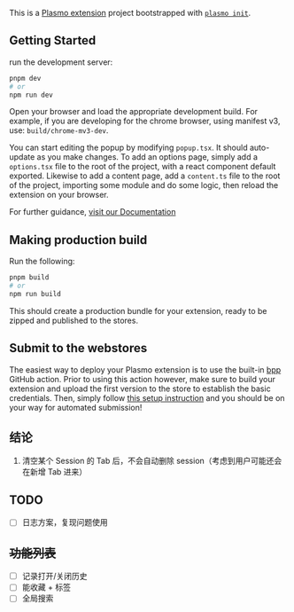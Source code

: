 This is a [Plasmo extension](https://docs.plasmo.com/) project bootstrapped with [`plasmo init`](https://www.npmjs.com/package/plasmo).

## Getting Started

run the development server:

```bash
pnpm dev
# or
npm run dev
```

Open your browser and load the appropriate development build. For example, if you are developing for the chrome browser, using manifest v3, use: `build/chrome-mv3-dev`.

You can start editing the popup by modifying `popup.tsx`. It should auto-update as you make changes. To add an options page, simply add a `options.tsx` file to the root of the project, with a react component default exported. Likewise to add a content page, add a `content.ts` file to the root of the project, importing some module and do some logic, then reload the extension on your browser.

For further guidance, [visit our Documentation](https://docs.plasmo.com/)

## Making production build

Run the following:

```bash
pnpm build
# or
npm run build
```

This should create a production bundle for your extension, ready to be zipped and published to the stores.

## Submit to the webstores

The easiest way to deploy your Plasmo extension is to use the built-in [bpp](https://bpp.browser.market) GitHub action. Prior to using this action however, make sure to build your extension and upload the first version to the store to establish the basic credentials. Then, simply follow [this setup instruction](https://docs.plasmo.com/workflows/submit) and you should be on your way for automated submission!

## 结论
1. 清空某个 Session 的 Tab 后，不会自动删除 session（考虑到用户可能还会在新增 Tab 进来）

## TODO
- [ ] 日志方案，复现问题使用

## ~~功能列表~~
- [ ] 记录打开/关闭历史
- [ ] 能收藏 + 标签
- [ ] 全局搜索
